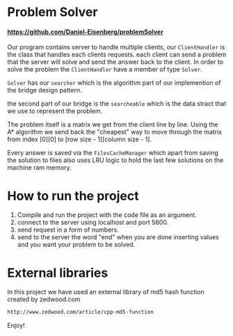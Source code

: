# Problem Solver

#### https://github.com/Daniel-Eisenberg/problemSolver

Our program contains server to handle multiple clients, our ```ClientHandler``` is the class that handles each clients requests. each client can send a problem that the server will solve and send the answer back to the client.
In order to solve the problem the ```ClientHandler``` have a member of type ```Solver```.

```Solver``` has our ```searcher``` which is the algorithm part of our implemention of the bridge design pattern.

the second part of our bridge is the ```searcheable``` which is the data stract that we use to represent the problem.

The problem itself is a matrix we get from the client line by line. Using the A* algorithm we send back the "cheapest" way to move through the matrix from index [0][0] to [row size - 1][column size - 1].

Every answer is saved via the ```FilesCacheManager``` which apart from saving the solution to files also uses LRU logic to hold the last few solutions on the machine ram memory.


# How to run the project

1. Compile and run the project with the code file as an argument.
2. connect to the server using localhost and port 5600. 
3. send request in a form of numbers.
4. send to the server the word "end" when you are done inserting values and you want your problem to be solved.

# External libraries

In this project we have used an external library of md5 hash function created by zedwood.com
```bash
http://www.zedwood.com/article/cpp-md5-function
```

Enjoy!

